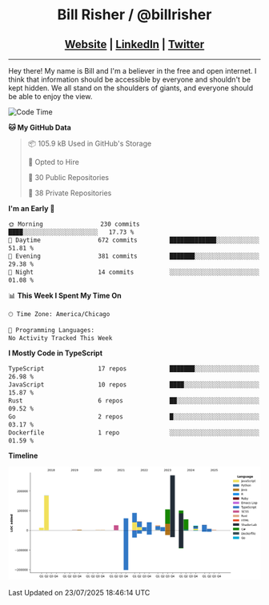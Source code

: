 
<h1 align="center">
    Bill Risher / @billrisher <br />
</h1>
<h2 align="center">
    <a href="https://billrisher.com">Website</a> | <a href="https://linkedin.com/in/william-risher">LinkedIn</a> | <a href="https://twitter.com/billrisher_">Twitter</a> 
 </h2>

---

Hey there! My name is Bill and I'm a believer in the free and open internet. 
I think that information should be accessible by everyone and shouldn't be kept hidden. 
We all stand on the shoulders of giants, and everyone should be able to enjoy the view.

<!--START_SECTION:waka-->
![Code Time](http://img.shields.io/badge/Code%20Time-232%20hrs%2046%20mins-blue)

**🐱 My GitHub Data** 

> 📦 105.9 kB Used in GitHub's Storage 
 > 
> 💼 Opted to Hire
 > 
> 📜 30 Public Repositories 
 > 
> 🔑 38 Private Repositories 
 > 
**I'm an Early 🐤** 

```text
🌞 Morning                230 commits         ████░░░░░░░░░░░░░░░░░░░░░   17.73 % 
🌆 Daytime                672 commits         █████████████░░░░░░░░░░░░   51.81 % 
🌃 Evening                381 commits         ███████░░░░░░░░░░░░░░░░░░   29.38 % 
🌙 Night                  14 commits          ░░░░░░░░░░░░░░░░░░░░░░░░░   01.08 % 
```


📊 **This Week I Spent My Time On** 

```text
🕑︎ Time Zone: America/Chicago

💬 Programming Languages: 
No Activity Tracked This Week
```

**I Mostly Code in TypeScript** 

```text
TypeScript               17 repos            ███████░░░░░░░░░░░░░░░░░░   26.98 % 
JavaScript               10 repos            ████░░░░░░░░░░░░░░░░░░░░░   15.87 % 
Rust                     6 repos             ██░░░░░░░░░░░░░░░░░░░░░░░   09.52 % 
Go                       2 repos             █░░░░░░░░░░░░░░░░░░░░░░░░   03.17 % 
Dockerfile               1 repo              ░░░░░░░░░░░░░░░░░░░░░░░░░   01.59 % 
```



**Timeline**

![Lines of Code chart](https://raw.githubusercontent.com/billrisher/billrisher/main/assets/bar_graph.png)


 Last Updated on 23/07/2025 18:46:14 UTC
<!--END_SECTION:waka-->
